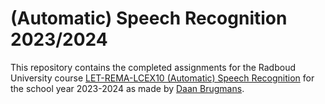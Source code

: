 # (Automatic) Speech Recognition 2023/2024

This repository contains the completed assignments for the Radboud University course [LET-REMA-LCEX10 (Automatic) Speech Recognition](https://www.ru.nl/courseguides/arts/courses/ma/rema-lc/let-rema-lcex10/) for the school year 2023-2024 as made by [Daan Brugmans](https://github.com/daanbrugmans).
